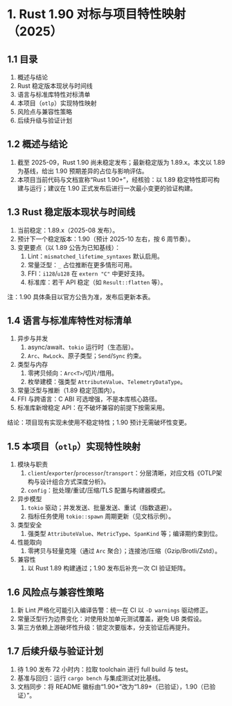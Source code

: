 # 1. Rust 1.90 对标与项目特性映射（2025）

## 1.1 目录

1. 概述与结论
2. Rust 稳定版本现状与时间线
3. 语言与标准库特性对标清单
4. 本项目（`otlp`）实现特性映射
5. 风险点与兼容性策略
6. 后续升级与验证计划

## 1.2 概述与结论

1. 截至 2025-09，Rust 1.90 尚未稳定发布；最新稳定版为 1.89.x。本文以 1.89 为基线，给出 1.90 预期差异的占位与影响评估。
2. 本项目当前代码与文档宣称“Rust 1.90+”，经核验：以 1.89 稳定特性即可构建与运行；建议在 1.90 正式发布后进行一次最小变更的验证构建。

## 1.3 Rust 稳定版本现状与时间线

1. 当前稳定：1.89.x（2025-08 发布）。
2. 预计下一个稳定版本：1.90（预计 2025-10 左右，按 6 周节奏）。
3. 变更要点（以 1.89 公告为已知基线）：
   1. Lint：`mismatched_lifetime_syntaxes` 默认启用。
   2. 常量泛型：`_` 占位推断在更多情形可用。
   3. FFI：`i128`/`u128` 在 `extern "C"` 中更好支持。
   4. 标准库：若干 API 稳定（如 `Result::flatten` 等）。

注：1.90 具体条目以官方公告为准，发布后更新本表。

## 1.4 语言与标准库特性对标清单

1. 异步与并发
   1. async/await、`tokio` 运行时（生态层）。
   2. `Arc`、`RwLock`、原子类型；`Send`/`Sync` 约束。
2. 类型与内存
   1. 零拷贝倾向：`Arc<T>`/切片/借用。
   2. 枚举建模：强类型 `AttributeValue`、`TelemetryDataType`。
3. 常量泛型与推断（1.89 稳定范围内）。
4. FFI 与跨语言：C ABI 可选增强，不是本库核心路径。
5. 标准库新增稳定 API：在不破坏兼容的前提下按需采用。

结论：项目现有实现未使用不稳定特性；1.90 预计无需破坏性变更。

## 1.5 本项目（`otlp`）实现特性映射

1. 模块与职责
   1. `client`/`exporter`/`processor`/`transport`：分层清晰，对应文档《OTLP架构与设计组合方式深度分析》。
   2. `config`：批处理/重试/压缩/TLS 配置与构建器模式。
2. 异步模型
   1. `tokio` 驱动；并发发送、批量发送、重试（指数退避）。
   2. 指标任务使用 `tokio::spawn` 周期更新（见文档示例）。
3. 类型安全
   1. 强类型 `AttributeValue`、`MetricType`、`SpanKind` 等；编译期约束到位。
4. 性能取向
   1. 零拷贝与轻量克隆（通过 `Arc` 聚合）；连接池/压缩（Gzip/Brotli/Zstd）。
5. 兼容性
   1. 以 Rust 1.89 构建通过；1.90 发布后补充一次 CI 验证矩阵。

## 1.6 风险点与兼容性策略

1. 新 Lint 严格化可能引入编译告警：统一在 CI 以 `-D warnings` 驱动修正。
2. 常量泛型行为边界变化：对使用处加单元测试覆盖，避免 UB 类假设。
3. 第三方依赖上游破坏性升级：锁定次要版本，分支验证后再提升。

## 1.7 后续升级与验证计划

1. 待 1.90 发布 72 小时内：拉取 toolchain 进行 full build 与 test。
2. 基准与回归：运行 `cargo bench` 与集成测试对比基线。
3. 文档同步：将 README 徽标由“1.90+”改为“1.89+（已验证），1.90（已验证）”。
